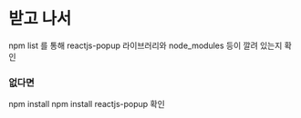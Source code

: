 # 받고 나서

npm list 를 통해 reactjs-popup 라이브러리와 node_modules 등이 깔려 있는지 확인

### 없다면
npm install
npm install reactjs-popup  확인
